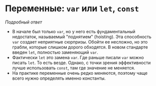 # Переменные: `var` или `let`, `const`

*Подробный ответ*

+ В начале был только `var`, но у него есть фундаментальный недостаток, называемый "поднятием" (hoisting). Эта способность `var` создает неприятные сюрпризы. Обойти ее несложно, но это грабли, которые слишком дорого обходятся. В новом стандарте введен `let`, полностью заменяющий `var`.
+ Фактически `let` это замена `var`. Где раньше писали `var` можно писать `let`. То есть везде. Однако, с точки зрения эффективности лучше использовать `const`, там где значение не меняется.
+ На практике переменные очень редко меняются, поэтому чаще всего нужно определять именно константы.
